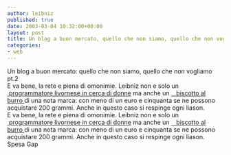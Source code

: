 ```yaml
---
author: leibniz
published: true
date: 2003-03-04 10:32:00+00:00
layout: post
title: Un blog a buon mercato, quello che non siamo, quello che non vogliamo pt.2 
categories:
- web
---
```


Un blog a buon mercato: quello che non siamo, quello che non vogliamo pt.2  
E va bene, la rete e piena di omonimie. Leibniz non e solo un  [ programmatore livornese in cerca di donne][1] ma anche un  [   biscotto al burro ][2]di una nota marca: con meno di un euro e cinquanta se ne possono acquistare 200 grammi. Anche in questo caso si respinge ogni liason.  
E va bene, la rete e piena di omonimie. Leibniz non e solo un  [ programmatore livornese in cerca di donne][1] ma anche un  [   biscotto al burro ][2]di una nota marca: con meno di un euro e cinquanta se ne possono acquistare 200 grammi. Anche in questo caso si respinge ogni liason.  
Spesa Gap

[1]:	http://www.lovecorner.it/cuori/boys/231.html
[2]:	http://www.spesagap.it/Spesagap/prodotto.asp?prodotto=324&catcode=79